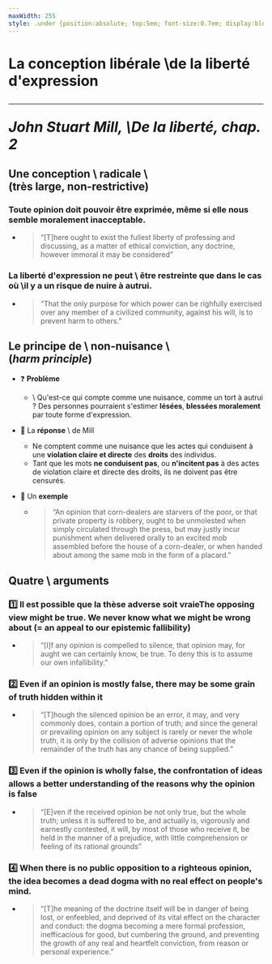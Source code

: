 ```yaml
---
maxWidth: 255 
style: .under {position:absolute; top:5em; font-size:0.7em; display:block; width:280px}
---
```


# La conception libérale \\de la liberté d'expression<hr><cite>John Stuart Mill, \\_De la liberté_, chap. 2

## Une conception \\ radicale \\ <aside class="under">(très large, non-restrictive)</aside>

###  Toute opinion doit pouvoir être exprimée, même si elle nous semble moralement inacceptable. <!--fold-->

- <blockquote>“[T]here ought to exist the fullest liberty of professing and discussing, as a matter of ethical conviction, any doctrine, however immoral it may be considered”</blockquote>

### La liberté d'expression ne peut \\ être restreinte que dans le cas où \\il y a un risque de nuire à autrui. <!--fold-->

- <blockquote>“That the only purpose for which power can be righfully exercised over any member of a civilized community, against his will, is to prevent harm to others.”</blockquote>

## Le principe de \\ non-nuisance \\ <aside class="under">(_harm principle_)</aside>

- :question:  **Problème**
	- \\ Qu'est-ce qui compte comme une nuisance, comme un tort à autrui ? Des personnes pourraient s'estimer **lésées**, **blessées moralement** par toute forme d'expression.

- :speech_balloon:  La **réponse** \\ de Mill
	- Ne comptent comme une nuisance que les actes qui conduisent à une **violation claire et directe** des **droits** des individus.
	- Tant que les mots **ne conduisent pas**, ou **n'incitent pas** à des actes de violation claire et directe des droits, ils ne doivent pas être censurés.

- :mag_right:  Un **exemple**  <!--fold-->
  - <blockquote>“An opinion that corn-dealers are starvers of the poor, or that private property is robbery, ought to be unmolested when simply circulated through the press, but may justly incur punishment when delivered orally to an excited mob assembled before the house of a corn-dealer, or when handed about among the same mob in the form of a placard.”</blockquote>

## Quatre \\ arguments 

###  :one: Il est possible que la thèse adverse soit vraieThe opposing view might be true. We never know what we might be wrong about (= an appeal to our **epistemic fallibility**)  <!--fold-->

- <blockquote>“[I]f any opinion is compelled to silence, that opinion may, for aught we can certainly know, be true. To deny this is to assume our own infallibility.”</blockquote>

### :two:  Even if an opinion is mostly false, there may be some **grain of truth** hidden within it  <!--fold-->

- <blockquote>“[T]hough the silenced opinion be an error, it may, and very commonly does, contain a portion of truth; and since the general or prevailing opinion on any subject is rarely or never the whole truth, it is only by the collision of adverse opinions that the remainder of the truth has any chance of being supplied.”</blockquote>

### **:three:** Even if the opinion is wholly false, the **confrontation** of ideas allows a **better understanding** of the **reasons** why the opinion is false  <!--fold-->

- <blockquote>“[E]ven if the received opinion be not only true, but the whole truth; unless it is suffered to be, and actually is, vigorously and earnestly contested, it will, by most of those who receive it, be held in the manner of a prejudice, with little comprehension or feeling of its rational grounds”</blockquote>

### :four: When there is no public opposition to a righteous opinion, the idea becomes **a dead dogma** with no real effect on people's mind. <!--fold-->

- <blockquote>“[T]he meaning of the doctrine itself will be in danger of being lost, or enfeebled, and deprived of its vital effect on the character and conduct: the dogma becoming a mere formal profession, inefficacious for good, but cumbering the ground, and preventing the growth of any real and heartfelt conviction, from reason or personal experience.”</blockquote>